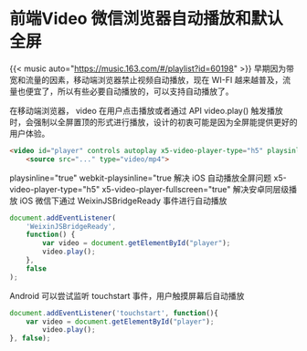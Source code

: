 # 前端Video 微信浏览器自动播放和默认全屏


<!--more-->
{{< music auto="https://music.163.com/#/playlist?id=60198" >}}
早期因为带宽和流量的因素，移动端浏览器禁止视频自动播放，现在 WI-FI 越来越普及，流量也便宜了，所以有些必要自动播放的，可以支持自动播放了。

在移动端浏览器， video 在用户点击播放或者通过 API video.play() 触发播放时，会强制以全屏置顶的形式进行播放，设计的初衷可能是因为全屏能提供更好的用户体验。

```html
<video id="player" controls autoplay x5-video-player-type="h5" playsinline="true" webkit-playsinline="true" x-webkit-airplay="true" x5-video-orientation="portraint" x5-video-player-fullscreen="true">
    <source src="..." type="video/mp4">
```

playsinline="true" webkit-playsinline="true 解决 iOS 自动播放全屏问题
x5-video-player-type="h5" x5-video-player-fullscreen="true" 解决安卓同层级播放
iOS 微信下通过 WeixinJSBridgeReady 事件进行自动播放

```javascript
document.addEventListener(
    'WeixinJSBridgeReady',
    function() {
        var video = document.getElementById("player");
        video.play();
    },
    false
);
```
Android 可以尝试监听 touchstart 事件，用户触摸屏幕后自动播放

```javascript
document.addEventListener('touchstart', function(){ 
    var video = document.getElementById("player");
        video.play();
}, false);
```
